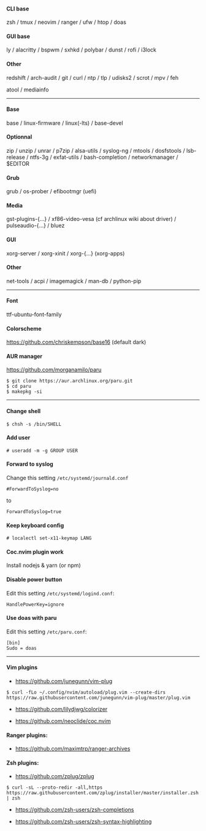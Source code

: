 #### CLI base
zsh / tmux / neovim / ranger / ufw / htop / doas
 
#### GUI base
ly / alacritty / bspwm / sxhkd / polybar / dunst / rofi / i3lock

#### Other
redshift / arch-audit / git / curl / ntp / tlp / udisks2 / scrot / mpv / feh

atool / mediainfo

---
#### Base
base / linux-firmware / linux(-lts) / base-devel

#### Optionnal
zip / unzip / unrar / p7zip / alsa-utils / syslog-ng / mtools / dosfstools / lsb-release / ntfs-3g / exfat-utils / bash-completion / networkmanager / $EDITOR

#### Grub
grub / os-prober / efibootmgr (uefi)

#### Media
gst-plugins-{...} / xf86-video-vesa (cf archlinux wiki about driver) / pulseaudio-{...} / bluez

#### GUI
xorg-server / xorg-xinit / xorg-{...} (xorg-apps)

#### Other
net-tools / acpi / imagemagick / man-db / python-pip

---
#### Font
ttf-ubuntu-font-family

#### Colorscheme
https://github.com/chriskempson/base16 (default dark)

#### AUR manager
https://github.com/morganamilo/paru
```
$ git clone https://aur.archlinux.org/paru.git
$ cd paru
$ makepkg -si
```

---
#### Change shell
```
$ chsh -s /bin/SHELL
```

#### Add user
```
# useradd -m -g GROUP USER
```

#### Forward to syslog
Change this setting `/etc/systemd/journald.conf`
```
#ForwardToSyslog=no
```
to
```
ForwardToSyslog=true
```

#### Keep keyboard config
```
# localectl set-x11-keymap LANG
```

#### Coc.nvim plugin work
Install nodejs & yarn (or npm)

#### Disable power button
Edit this setting `/etc/systemd/logind.conf`:
```
HandlePowerKey=ignore
```

#### Use doas with paru
Edit this setting `/etc/paru.conf`:
```
[bin]
Sudo = doas
```

---
#### Vim plugins
- https://github.com/junegunn/vim-plug
```
$ curl -fLo ~/.config/nvim/autoload/plug.vim --create-dirs https://raw.githubusercontent.com/junegunn/vim-plug/master/plug.vim
```

- https://github.com/lilydjwg/colorizer

- https://github.com/neoclide/coc.nvim

#### Ranger plugins:
- https://github.com/maximtrp/ranger-archives

#### Zsh plugins:
- https://github.com/zplug/zplug
```
$ curl -sL --proto-redir -all,https https://raw.githubusercontent.com/zplug/installer/master/installer.zsh | zsh
```

- https://github.com/zsh-users/zsh-completions

- https://github.com/zsh-users/zsh-syntax-highlighting
